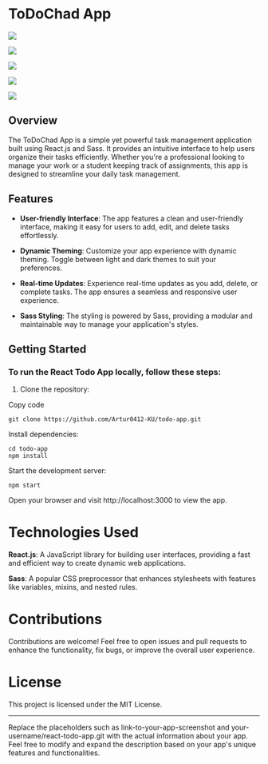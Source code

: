 # ToDoChad App

![](https://snipboard.io/69AIOL.jpg)

![](https://snipboard.io/p3g0qr.jpg)

![](https://snipboard.io/VWEJ3x.jpg)

![](https://snipboard.io/LnlIC8.jpg)

![](https://snipboard.io/2uSfTe.jpg)

## Overview

The ToDoChad App is a simple yet powerful task management application built using React.js and Sass. It provides an intuitive interface to help users organize their tasks efficiently. Whether you're a professional looking to manage your work or a student keeping track of assignments, this app is designed to streamline your daily task management.

## Features

- **User-friendly Interface**: The app features a clean and user-friendly interface, making it easy for users to add, edit, and delete tasks effortlessly.

- **Dynamic Theming**: Customize your app experience with dynamic theming. Toggle between light and dark themes to suit your preferences.

- **Real-time Updates**: Experience real-time updates as you add, delete, or complete tasks. The app ensures a seamless and responsive user experience.

- **Sass Styling**: The styling is powered by Sass, providing a modular and maintainable way to manage your application's styles.

## Getting Started

### To run the React Todo App locally, follow these steps:

1. Clone the repository:

Copy code

```
git clone https://github.com/Artur0412-KU/todo-app.git

```

Install dependencies:

```
cd todo-app
npm install
```

Start the development server:

```
npm start
```

Open your browser and visit http://localhost:3000 to view the app.

# Technologies Used

**React.js**: A JavaScript library for building user interfaces, providing a fast and efficient way to create dynamic web applications.

**Sass**: A popular CSS preprocessor that enhances stylesheets with features like variables, mixins, and nested rules.

# Contributions

Contributions are welcome! Feel free to open issues and pull requests to enhance the functionality, fix bugs, or improve the overall user experience.

# License

This project is licensed under the MIT License.

---

Replace the placeholders such as link-to-your-app-screenshot and your-username/react-todo-app.git with the actual information about your app. Feel free to modify and expand the description based on your app's unique features and functionalities.

